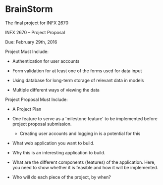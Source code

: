 # BrainStorm
The final project for INFX 2670

INFX 2670 – Project Proposal

Due: February 29th, 2016


Project Must Include:

* Authentication for user accounts

* Form validation for at least one of the forms used for data input

* Using database for long-term storage of relevant data in models

* Multiple different ways of viewing the data

Project Proposal Must Include:

* A Project Plan

* One feature to serve as a 'milestone feature' to be implemented before project proposal submission.
	* Creating user accounts and logging in is a potential for this

* What web application you want to build.

* Why this is an interesting application to build.

* What are the different components (features) of the application. Here, you need to show whether it is feasible and how it will be implemented.

* Who will do each piece of the project, by when?